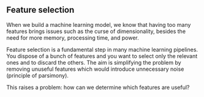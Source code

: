 ## Feature selection

When we build a machine learning model, we know that having too many features brings issues such as the curse of dimensionality, besides the need for more memory, processing time, and power.

Feature selection is a fundamental step in many machine learning pipelines. You dispose of a bunch of features and you want to select only the relevant ones and to discard the others. The aim is simplifying the problem by removing unuseful features which would introduce unnecessary noise (principle of parsimony).

This raises a problem: how can we determine which features are useful?
